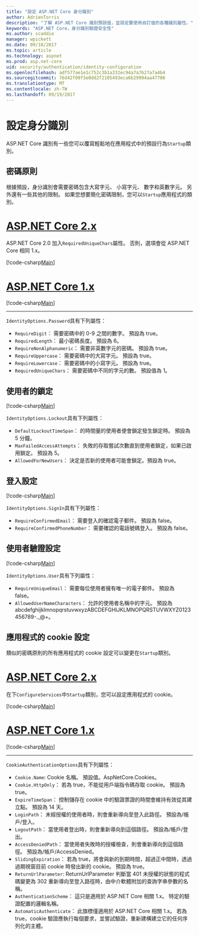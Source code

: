```yaml
---
title: "設定 ASP.NET Core 身分識別"
author: AdrienTorris
description: "了解 ASP.NET Core 識別預設值，並設定要使用自訂值的各種識別屬性。"
keywords: "ASP.NET Core，身分識別驗證安全性"
ms.author: scaddie
manager: wpickett
ms.date: 09/18/2017
ms.topic: article
ms.technology: aspnet
ms.prod: asp.net-core
uid: security/authentication/identity-configuration
ms.openlocfilehash: adf577ae1e1c752c3b1a332ec94a7a7627a7a4b4
ms.sourcegitcommit: 76d42f09f3e0dd2f2105493eca6b29994aa47706
ms.translationtype: MT
ms.contentlocale: zh-TW
ms.lasthandoff: 09/19/2017
---
```

# <a name="configure-identity"></a>設定身分識別

ASP.NET Core 識別有一些您可以覆寫輕鬆地在應用程式中的預設行為`Startup`類別。

## <a name="passwords-policy"></a>密碼原則

根據預設，身分識別會需要密碼包含大寫字元、 小寫字元、 數字和英數字元。 另外還有一些其他的限制。 如果您想要簡化密碼限制，您可以`Startup`應用程式的類別。

# <a name="aspnet-core-2xtabaspnetcore2x"></a>[ASP.NET Core 2.x](#tab/aspnetcore2x)

ASP.NET Core 2.0 加入`RequiredUniqueChars`屬性。 否則，選項會從 ASP.NET Core 相同 1.x。

[!code-csharp[Main](identity/sample/src/ASPNETv2-IdentityDemo-Configuration/Startup.cs?range=29-37,50-52)]

# <a name="aspnet-core-1xtabaspnetcore1x"></a>[ASP.NET Core 1.x](#tab/aspnetcore1x)

[!code-csharp[Main](identity/sample/src/ASPNET-IdentityDemo-PrimaryKeysConfig/Startup.cs?range=58-65,84)]

---

`IdentityOptions.Password`具有下列屬性：
* `RequireDigit`： 需要密碼中的 0-9 之間的數字。 預設為 true。
* `RequiredLength`： 最小密碼長度。 預設為 6。
* `RequireNonAlphanumeric`： 需要非英數字元的密碼。 預設為 true。
* `RequireUppercase`： 需要密碼中的大寫字元。 預設為 true。
* `RequireLowercase`： 需要密碼中的小寫字元。 預設為 true。
* `RequiredUniqueChars`： 需要密碼中不同的字元的數。 預設值為 1。


## <a name="users-lockout"></a>使用者的鎖定

[!code-csharp[Main](identity/sample/src/ASPNETv2-IdentityDemo-Configuration/Startup.cs?range=29-30,39-42,50-52)]

`IdentityOptions.Lockout`具有下列屬性：
* `DefaultLockoutTimeSpan`： 的時間量的使用者便會鎖定發生鎖定時。 預設為 5 分鐘。
* `MaxFailedAccessAttempts`： 失敗的存取嘗試次數直到使用者鎖定，如果已啟用鎖定。 預設為 5。
* `AllowedForNewUsers`： 決定是否新的使用者可能會鎖定。預設為 true。


## <a name="sign-in-settings"></a>登入設定

[!code-csharp[Main](identity/sample/src/ASPNETv2-IdentityDemo-Configuration/Startup.cs?range=29-30,44-46,50-52)]

`IdentityOptions.SignIn`具有下列屬性：
* `RequireConfirmedEmail`： 需要登入的確認電子郵件。 預設為 false。
* `RequireConfirmedPhoneNumber`： 需要確認的電話號碼登入。 預設為 false。


## <a name="user-validation-settings"></a>使用者驗證設定

[!code-csharp[Main](identity/sample/src/ASPNETv2-IdentityDemo-Configuration/Startup.cs?range=29-30,48-52)]

`IdentityOptions.User`具有下列屬性：
* `RequireUniqueEmail`： 需要每位使用者擁有唯一的電子郵件。 預設為 false。
* `AllowedUserNameCharacters`： 允許的使用者名稱中的字元。 預設為 abcdefghijklmnopqrstuvwxyzABCDEFGHIJKLMNOPQRSTUVWXYZ0123456789-._@+。

## <a name="applications-cookie-settings"></a>應用程式的 cookie 設定

類似的密碼原則的所有應用程式的 cookie 設定可以變更在`Startup`類別。

# <a name="aspnet-core-2xtabaspnetcore2x"></a>[ASP.NET Core 2.x](#tab/aspnetcore2x)

在下`ConfigureServices`中`Startup`類別，您可以設定應用程式的 cookie。

[!code-csharp[Main](identity/sample/src/ASPNETv2-IdentityDemo-Configuration/Startup.cs?name=snippet_configurecookie)]

# <a name="aspnet-core-1xtabaspnetcore1x"></a>[ASP.NET Core 1.x](#tab/aspnetcore1x)

[!code-csharp[Main](identity/sample/src/ASPNET-IdentityDemo-PrimaryKeysConfig/Startup.cs?range=58-59,72-80,84)]

--- 

`CookieAuthenticationOptions`具有下列屬性：
* `Cookie.Name`: Cookie 名稱。 預設值。AspNetCore.Cookies。
* `Cookie.HttpOnly`： 若為 true，不能從用戶端指令碼存取 cookie。 預設為 true。
* `ExpireTimeSpan`： 控制儲存在 cookie 中的驗證票證的時間會維持有效從其建立點。 預設為 14 天。
* `LoginPath`： 未經授權的使用者時，則會重新導向至登入此路徑。 預設為/帳戶/登入。
* `LogoutPath`： 當使用者登出時，則會重新導向到這個路徑。 預設為/帳戶/登出。
* `AccessDeniedPath`： 當使用者失敗時的授權檢查，則會重新導向到這個路徑。 預設為/帳戶/AccessDenied。
* `SlidingExpiration`： 若為 true，將會與新的到期時間，超過正中間時，透過過期視窗目前 cookie 時發出新的 cookie。 預設為 true。
* `ReturnUrlParameter`: ReturnUrlParameter 判斷當 401 未授權的狀態的程式碼變更為 302 重新導向至登入路徑時，由中介軟體附加的查詢字串參數的名稱。
* `AuthenticationScheme`： 這只是適用於 ASP.NET Core 相關 1.x。 特定的驗證配置的邏輯名稱。
* `AutomaticAuthenticate`： 此旗標僅適用於 ASP.NET Core 相關 1.x。 若為 true，cookie 驗證應執行每個要求，並嘗試驗證，重新建構建立它的任何序列化的主體。

